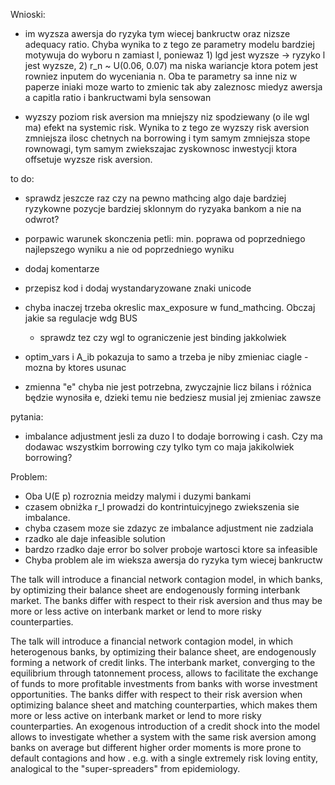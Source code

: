 Wnioski:

- im wyzsza awersja do ryzyka tym wiecej bankructw oraz nizsze adequacy ratio. Chyba wynika to z tego ze parametry modelu bardziej motywuja do wyboru n zamiast l, poniewaz 1) lgd jest wyzsze -> ryzyko l jest wyzsze, 2) r_n ~ U(0.06, 0.07) ma niska wariancje ktora potem jest rowniez inputem do wyceniania n. Oba te parametry sa inne niz w paperze iniaki moze warto to zmienic tak aby zaleznosc miedyz awersja a capitla ratio i bankructwami byla sensowan

- wyzszy poziom risk aversion ma mniejszy niz spodziewany (o ile wgl ma) efekt na systemic risk. Wynika to z tego ze wyzszy risk aversion zmniejsza ilosc chetnych na borrowing i tym samym zmniejsza stope rownowagi, tym samym zwiekszajac zyskownosc inwestycji ktora offsetuje wyzsze risk aversion.

to do:

- sprawdz jeszcze raz czy na pewno mathcing algo daje bardziej ryzykowne pozycje bardziej sklonnym do ryzyaka bankom a nie na odwrot?

- porpawic warunek skonczenia petli: min. poprawa od poprzedniego najlepszego wyniku a nie od poprzedniego wyniku
- dodaj komentarze
- przepisz kod i dodaj wystandaryzowane znaki unicode
- chyba inaczej trzeba okreslic max_exposure w fund_mathcing. Obczaj jakie sa regulacje wdg BUS
    - sprawdz tez czy wgl to ograniczenie jest binding jakkolwiek

- optim_vars i A_ib pokazuja to samo a trzeba je niby zmieniac ciagle - mozna by ktores usunac
- zmienna "e" chyba nie jest potrzebna, zwyczajnie licz bilans i różnica będzie wynosiła e, dzieki temu nie bedziesz musial jej zmieniac zawsze

pytania:

- imbalance adjustment jesli za duzo l to dodaje borrowing i cash. Czy ma dodawac wszystkim borrowing czy tylko tym co maja jakikolwiek borrowing?

Problem:

- Oba U(E p) rozroznia meidzy malymi i duzymi bankami
- czasem obniżka r_l prowadzi do kontrintuicyjnego zwiekszenia sie imbalance. 
- chyba czasem moze sie zdazyc ze imbalance adjustment nie zadziala
- rzadko ale daje infeasible solution
- bardzo rzadko daje error bo solver proboje wartosci ktore sa infeasible
- Chyba problem ale im wieksza awersja do ryzyka tym wiecej bankructw

The talk will introduce a financial network contagion model, in which banks, by optimizing their balance sheet are endogenously forming interbank market. The banks differ with respect to their risk aversion and thus may be more or less active on interbank market or lend to more risky counterparties. 


The talk will introduce a financial network contagion model, in which heterogenous banks, by optimizing their balance sheet, are endogenously forming a network of credit links. The interbank market, converging to the equilibrium through tatonnement process, allows to facilitate the exchange of funds to more profitable investments from banks with worse investment opportunities. The banks differ with respect to their risk aversion when optimizing balance sheet and matching counterparties, which makes them more or less active on interbank market or lend to more risky counterparties. An exogenous  introduction of a credit shock into the model allows to investigate whether a system with the same risk aversion among banks on average but different higher order moments is more prone to default contagions and how . e.g. with a single extremely risk loving entity, analogical to the "super-spreaders" from epidemiology.